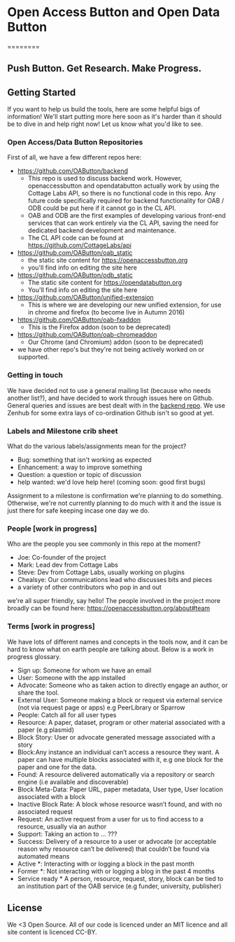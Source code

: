 #  Open Access Button and Open Data Button
========
## Push Button. Get Research. Make Progress.

## Getting Started

If you want to help us build the tools, here are some helpful bigs of information! We'll start putting more here soon as it's harder than it should be to dive in and help right now! Let us know what you'd like to see. 

### Open Access/Data Button Repositories

First of all, we have a few different repos here:

* https://github.com/OAButton/backend
    - This repo is used to discuss backend work. However, openaccessbutton and opendatabutton actually work by using the Cottage Labs API, so there is no functional code in this repo. Any future code specifically required for backend functionality for OAB / ODB could be put here if it cannot go in the CL API.
    - OAB and ODB are the first examples of developing various front-end services that can work entirely via the CL API, saving the need for dedicated backend development and maintenance.
    - The CL API code can be found at https://github.com/CottageLabs/api
* https://github.com/OAButton/oab_static
    - the static site content for https://openaccessbutton.org
    - you'll find info on editing the site here
* https://github.com/OAButton/odb_static
    - The static site content for https://opendatabutton.org
    - You'll find info on editing the site here
* https://github.com/OAButton/unified-extension
    - This is where we are developing our new unified extension, for use in chrome and firefox (to become live in Autumn 2016)
* https://github.com/OAButton/oab-fxaddon
    - This is the Firefox addon (soon to be deprecated)
* https://github.com/OAButton/oab-chromeaddon
    - Our Chrome (and Chromium) addon (soon to be deprecated)
* we have other repo's but they're not being actively worked on or supported. 

### Getting in touch

We have decided not to use a general mailing list (because who needs another list?), and have decided to work through issues here on Github. General queries and issues are best dealt with in the [backend repo](https://github.com/OAButton/backend/issues). We use Zenhub for some extra lays of co-ordination Github isn't so good at yet.

### Labels and Milestone crib sheet

What do the various labels/assignments mean for the project?
* Bug: something that isn't working as expected
* Enhancement: a way to improve something
* Question: a question or topic of discussion
* help wanted: we'd love help here! (coming soon: good first bugs)

Assignment to a milestone is confirmation we're planning to do something. Otherwise, we're not currently planning to do much with it and the issue is just there for safe keeping incase one day we do. 

### People [work in progress]

Who are the people you see commonly in this repo at the moment? 

* Joe: Co-founder of the project
* Mark: Lead dev from Cottage Labs
* Steve: Dev from Cottage Labs, usually working on plugins
* Chealsye: Our communications lead who discusses bits and pieces
* a variety of other contributors who pop in and out

we're all super friendly, say hello! The people involved in the project more broadly can be found here: https://openaccessbutton.org/about#team

### Terms [work in progress]

We have lots of different names and concepts in the tools now, and it can be hard to know what on earth people are talking about. Below is a work in progress glossary. 

* Sign up: Someone for whom we have an email
* User: Someone with the app installed
* Advocate: Someone who as taken action to directly engage an author, or share the tool. 
* External User: Someone making a block or request via external service (not via request page or apps) e.g PeerLibrary or Sparrow
* People: Catch all for all user types
* Resource: A paper, dataset, program or other material associated with a paper (e.g plasmid)
* Block Story: User or advocate generated message associated with a story
* Block:Any instance an individual can’t access a resource they want. A paper can have multiple blocks associated with it, e.g one block for the paper and one for the data.
* Found: A resource delivered automatically via a repository or search engine (i.e available and discoverable) 
* Block Meta-Data: Paper URL, paper metadata, User type, User location associated with a block
* Inactive Block Rate: A block whose resource wasn’t found, and with no associated request
* Request: An active request from a user for us to find access to a resource, usually via an author
* Support: Taking an action to ... ??? 
* Success: Delivery of a resource to a user or advocate (or acceptable reason why resource can’t be delivered) that couldn’t be found via automated means
* Active *: Interacting with or logging a block in the past month
* Former *: Not interacting with or logging a blog in the past 4 months
* Service ready * A person, resource, request, story, block can be tied to an institution part of the OAB service (e.g funder, university, publisher)

## License

We <3 Open Source. All of our code is licenced under an MIT licence and all site content is licenced CC-BY.
